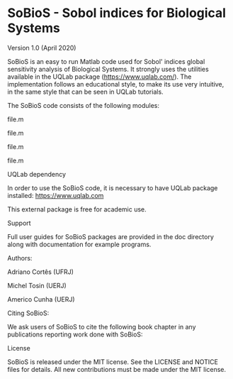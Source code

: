 # SoBioS - Sobol indices for Biological Systems

Version 1.0 (April 2020)


SoBioS is an easy to run Matlab code used for Sobol' indices global sensitivity analysis of Biological Systems. It strongly uses the utilities available in the UQLab package (https://www.uqlab.com/). The implementation follows an educational style, to make its use very intuitive, in the same style that can be seen in UQLab tutorials.


The SoBioS code consists of the following modules:

file.m

file.m

file.m

file.m

UQLab dependency

In order to use the SoBioS code, it is necessary to have UQLab package installed:
https://www.uqlab.com

This external package is free for academic use.

Support

Full user guides for SoBioS packages are provided in the doc directory along with documentation for example programs.

Authors:

Adriano Cortês (UFRJ)

Michel Tosin (UERJ)

Americo Cunha (UERJ)

Citing SoBioS:

We ask users of SoBioS to cite the following book chapter in any publications reporting work done with SoBioS:




License

SoBioS is released under the MIT license. See the LICENSE and NOTICE files for details. All new contributions must be made under the MIT license.
